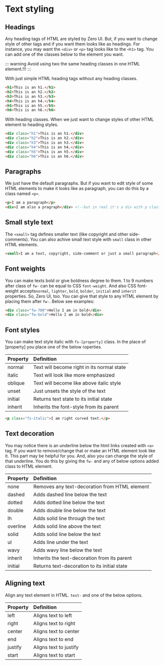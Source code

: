 # Text styling

## Headings

Any heading tags of HTML are styled by Zero UI. But, if you want to change style of other tags and if you want them looks like as headings. For instance, you may want the ``<div>`` or ``<p>`` tag looks like to the ``<h1>`` tag. You can add one of the classes below to the element you want.

::: warning
Avoid using two the same heading classes in one HTML element.!!!
:::

With just simple HTML heading tags without any heading classes.
```html
<h1>This is an h1.</h1>
<h2>This is an h2.</h2>
<h3>This is an h3.</h3>
<h4>This is an h4.</h4>
<h5>This is an h5.</h5>
<h6>This is an h6.</h6>
```

With heading classes. When we just want to change styles of other HTML element to heading styles.
```html
<div class="h1">This is an h1.</div>
<div class="h2">This is an h2.</div>
<div class="h3">This is an h3.</div>
<div class="h4">This is an h4.</div>
<div class="h5">This is an h5.</div>
<div class="h6">This is an h6.</div>
```

## Paragraphs

We just have the default paragraphs. But if you want to edit style of some HTML elements to make it looks like as paragraph, you can do this by a class named ``<p>``.

```html
<p>I am a paragraph</p>
<div>I am also a pragraph</div> <!--but in real it's a div with p class-->
```

## Small style text

The ``<small>`` tag defines smaller text (like copyright and other side-comments). You can also achive small text style with ``small`` class in other HTML elements.

```html
<small>I am a text, copyright, side-comment or just a small paragraph</small>
```

## Font weights
You can make texts bold or give boldness degree to them. 1 to 9 numbers after class of ``fw-`` can be equal to CSS ``font-weight``. And also CSS font-weight accepts``normal``, ``lighter``, ``bold``, ``bolder``,  ``initial`` and ``inherit`` properties. So, Zero UI, too. You can give that style to any HTML element by placing them after ``fw-``. Below see examples:

```html
<div class="fw-700">Hello I am in bold</div>
<div class="fw-bold">Hello I am in bold</div>
```

## Font styles
You can make text style italic with ``fs-[property]`` class. In the place of [property] you place one of the below roperties.


| Property | Definition                                 |
| -------- | :----------------------------------------- |
| normal   | Text will become right in its normal state |
| italic   | Text will look like more emphasized        |
| oblique  | Text will become like above italic style   |
| unset    | Just unsets the style of the text          |
| initial  | Returns text state to  its initial state   |
| inherit  | Inherits the font-style from its parent    |

```html
<p class="fs-italic">I am right curved text.</p>
```

## Text decoration

You may notice there is an underline below the html links created with ``<a>`` tag. If you want to remove/change that or make an HTML element look like it. This part may be helpful for you. And, also you can change the style of that underline. You do this by giving the `fw-` and any of below options added class to HTML element.

| Property | Definition                                    |
| -------- | :-------------------------------------------- |
| none     | Removes any text-decoration from HTML element |
| dashed   | Adds dashed line below the text               |
| dotted   | Adds dotted line below the text               |
| double   | Adds double line below the text               |
| lh       | Adds solid line through the text              |
| overline | Adds solid line above the text                |
| solid    | Adds solid line below the text                |
| ul       | Adds line under the text                      |
| wavy     | Adds wavy line below the text                 |
| inherit  | Inherits the text-decoration from its parent  |
| initial  | Returns text-decoration to  its initial state |

## Aligning text

Align any text element in HTML. ``text-`` and one of the below options.

| Property | Definition             |
| -------- | :--------------------- |
| left     | Aligns text to left    |
| right    | Aligns text to right   |
| center   | Aligns text to center  |
| end      | Aligns text to end     |
| justify  | Aligns text to justify |
| start    | Aligns text to start   |